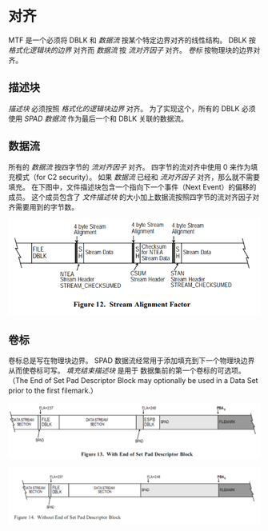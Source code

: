 # 对齐

MTF 是一个必须将 DBLK 和 _数据流_ 按某个特定边界对齐的线性结构。
DBLK 按 _格式化逻辑块的边界_ 对齐而 _数据流_ 按 _流对齐因子_ 对齐。
_卷标_ 按物理块的边界对齐。

## 描述块

_描述块_ 必须按照 _格式化的逻辑块边界_ 对齐。
为了实现这个，所有的 DBLK 必须使用 _SPAD 数据流_ 作为最后一个和 DBLK 关联的数据流。

## 数据流

所有的 _数据流_ 按四字节的 _流对齐因子_ 对齐。
四字节的流对齐中使用 0 来作为填充模式（for C2 security）。
如果 _数据流_ 已经和 _流对齐因子_ 对齐，那么就不需要填充。
在下图中，文件描述块包含一个指向下一个事件（Next Event）的偏移的成员。
这个成员包含了 _文件描述块_ 的大小加上数据流按照四字节的流对齐因子对齐需要用到的字节数。

![](images/stream_alignment_factor.png)

## 卷标

卷标总是写在物理块边界。
SPAD 数据流经常用于添加填充到下一个物理块边界从而使卷标可写。
_填充结束描述块_ 是用于 数据集前的第一个卷标的可选项。
（The End of Set Pad Descriptor Block may optionally be used in a
Data Set prior to the first filemark.）

![](images/with_end_set_pad_dblk.png)

![](images/without_end_set_pad_dblk.png)
